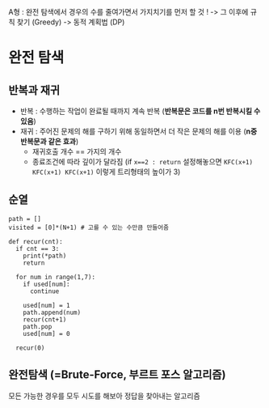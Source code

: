 A형 : 완전 탐색에서 경우의 수를 줄여가면서 가지치기를 먼저 할 것 ! -> 그 이후에 규칙 찾기 (Greedy) -> 동적 계획법 (DP)

# 완전 탐색
## 반복과 재귀
- 반복 : 수행하는 작업이 완료될 때까지 계속 반복 (**반복문은 코드를 n번 반복시킬 수 있음**)
- 재귀 : 주어진 문제의 해를 구하기 위해 동일하면서 더 작은 문제의 해를 이용 (**n중 반복문과 같은 효과**) 
  - 재귀호출 개수 == 가지의 개수
  - 종료조건에 따라 깊이가 달라짐 (if `x==2 : return` 설정해놓으면 `KFC(x+1) KFC(x+1) KFC(x+1)` 이렇게 트리형태의 높이가 3)


## 순열
```
path = []
visited = [0]*(N+1) # 고를 수 있는 수만큼 만들어줌

def recur(cnt):
  if cnt == 3:
    print(*path)
    return

  for num in range(1,7):
    if used[num]:
      continue

    used[num] = 1
    path.append(num)
    recur(cnt+1)
    path.pop
    used[num] = 0

  recur(0)
```

## 완전탐색 (=Brute-Force, 부르트 포스 알고리즘)
모든 가능한 경우를 모두 시도를 해보아 정답을 찾아내는 알고리즘
